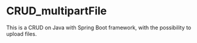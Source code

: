 # CRUD_multipartFile

This is a CRUD on Java with Spring Boot framework, with the possibility to upload files.
